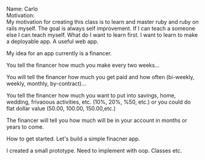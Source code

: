 Name: Carlo  
Motivation:   
  My motivation for creating this class is to learn and master ruby and ruby on rails myself. The goal is always self improvement. If I can teach a someone else I can teach myself. What do I want to learn first. I want to learn to make a deployable app.
  A useful web app. 

  My idea for an app currently is a financer.

  You tell the financer how much you make every two weeks...

  You will tell the financer how much you get paid and how often (bi-weekly, weekly, monthly, by-contract)...

  You tell the financer how much you want to put into savings, home, wedding, frivaoous activities, etc. (10%, 20%, %50, etc.)
  or you could do flat dollar value (50.00, 100.00, 150.00,etc.)

  The financer will tell you how much will be in your account in months or years to come.

  How to get started. Let's build a simple finacner app.

  I created a small prototype. Need to implement with oop.
  Classes etc.
